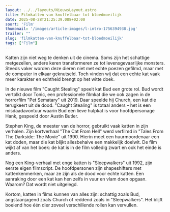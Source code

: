 ```yaml
---
layout: ../../layouts/NieuwsLayout.astro
title: Filmkatten van knuffelbaar tot bloedmoeilijk
date: 2025-08-28T21:25:39.088+02:00
soort: 'Film'
thumbnail: '/images/article-images/l-intro-1756394938.jpg'
trailer: ""
slug: 'filmkatten-van-knuffelbaar-tot-bloedmoeilijk'
tags: ["Film"]
---
```


Katten zijn niet weg te denken uit de cinema. Soms zijn het schattige
metgezellen, andere keren transformeren ze tot levensgevaarlijke monsters.
Steeds vaker worden deze dieren niet met echte poezen gefilmd, maar met de
computer in elkaar geknutseld. Toch vinden wij dat een echte kat vaak meer
karakter en echtheid brengt op het witte doek.

In de nieuwe film "Caught Stealing" speelt kat Bud een grote rol. Bud wordt
vertolkt door Tonic, een professionele filmkat die we ook zagen in de horrorfilm
"Pet Sematary" uit 2019. Daar speelde hij Church, een kat die terugkeert uit de
dood. "Caught Stealing" is totaal anders – het is een misdaadavontuur waarin Bud
een lieve hulpkat is voor hoofdpersonage Hank, gespeeld door Austin Butler.

Stephen King, de meester van de horror, gebruikt vaak katten in zijn verhalen.
Zijn kortverhaal "The Cat From Hell" werd verfilmd in "Tales From The Darkside:
The Movie" uit 1990. Hierin moet een huurmoordenaar een kat doden, maar die kat
blijkt allesbehalve een makkelijk doelwit. De film wijkt af van het boek: de kat
is in de film volledig zwart en ook het einde is anders.

Nog een King-verhaal met enge katten is "Sleepwalkers" uit 1992, zijn eerste
eigen filmscript. De hoofdpersonen zijn shapeshifters met kattenkenmerken, maar
ze zijn als de dood voor echte katten. Een aanraking door een kat kan hen zelfs
in vuur en vlam doen opgaan. Waarom? Dat wordt niet uitgelegd.

Kortom, katten in films kunnen van alles zijn: schattig zoals Bud,
angstaanjagend zoals Church of reddend zoals in "Sleepwalkers". Het blijft
boeiend hoe één dier zoveel verschillende rollen kan vervullen.
